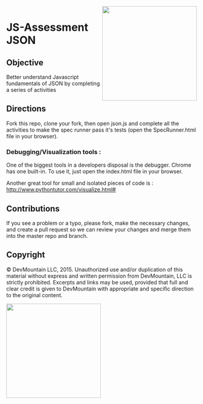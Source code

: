 <img src="https://devmounta.in/img/logowhiteblue.png" width="250" align="right">

JS-Assessment JSON
=========

## Objective
Better understand Javascript fundamentals of JSON by completing a series of activities

## Directions
Fork this repo, clone your fork, then open json.js and complete all the activities to make the spec runner pass it's tests (open the SpecRunner.html file in your browser). 

### Debugging/Visualization tools :
One of the biggest tools in a developers disposal is the debugger. Chrome has one built-in. To use it, just open the index.html file in your browser.

Another great tool for small and isolated pieces of code is : http://www.pythontutor.com/visualize.html#

## Contributions
If you see a problem or a typo, please fork, make the necessary changes, and create a pull request so we can review your changes and merge them into the master repo and branch.

## Copyright

© DevMountain LLC, 2015. Unauthorized use and/or duplication of this material without express and written permission from DevMountain, LLC is strictly prohibited. Excerpts and links may be used, provided that full and clear credit is given to DevMountain with appropriate and specific direction to the original content.

<img src="https://devmounta.in/img/logowhiteblue.png" width="250">
